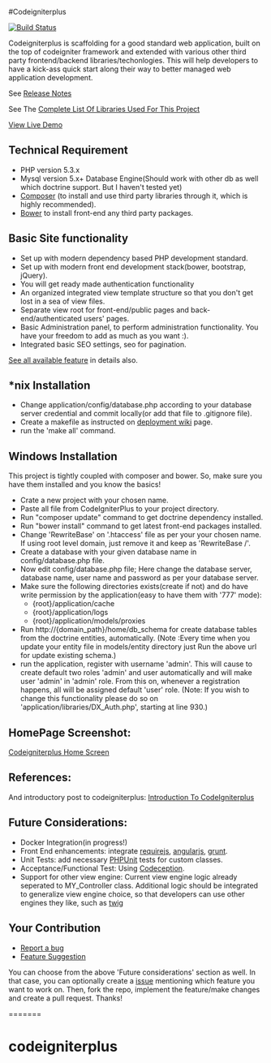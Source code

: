 #Codeigniterplus 

[![Build Status](https://travis-ci.org/ranacseruet/codeigniterplus.svg)](https://travis-ci.org/ranacseruet/codeigniterplus)

Codeigniterplus is scaffolding for a good standard web application, built on the top of codeigniter framework and extended with various other third party frontend/backend libraries/techonlogies. 
This will help developers to have a kick-ass quick start along their way to better managed web application development.

See [Release Notes](https://github.com/ranacseruet/codeigniterplus/wiki/Release-Note)

See The [Complete List Of Libraries Used For This Project](https://github.com/ranacseruet/codeigniterplus/wiki/List-Of-Libraries-Used-Intergated)

[View Live Demo](http://demo.codesamplez.com/codeigniterplus/)

Technical Requirement
---------------------
- PHP version 5.3.x
- Mysql version 5.x+ Database Engine(Should work with other db as well which doctrine support. But I haven't tested yet)
- [Composer](http://getcomposer.org/) (to install and use third party libraries through it, which is highly recommended).
- [Bower](http://bower.io/) to install front-end any third party packages.

Basic Site functionality
-------------------
- Set up with modern dependency based PHP development standard.
- Set up with modern front end development stack(bower, bootstrap, jQuery).
- You will get ready made authentication functionality
- An organized integrated view template structure so that you don't get lost in a sea of view files.
- Separate view root for front-end/public pages and back-end/authenticated users' pages.
- Basic Administration panel, to perform administration functionality. You have your freedom to add as much as you want :).
- Integrated basic SEO settings, seo for pagination.

[See all available feature](https://github.com/ranacseruet/codeigniterplus/wiki/Feature-Details-Of-CodeIgniterPlus) in details also.


*nix Installation
-------------------
- Change application/config/database.php according to your database server credential and commit locally(or add that file to .gitignore file).
- Create a makefile as instructed on [deployment wiki](https://github.com/ranacseruet/codeigniterplus/wiki/Deployment) page.
- run the 'make all' command.

Windows Installation
------------

This project is tightly coupled with composer and bower. So, make sure you have them installed and you know the basics!

- Crate a new project with your chosen name. 
- Paste all file from CodeIgniterPlus to your project directory.
- Run "composer update" command to get doctrine dependency installed.
- Run "bower install" command to get latest front-end packages installed.
- Change 'RewriteBase' on '.htaccess' file as per your your chosen name. If using root level domain, just remove it and keep as 'RewriteBase /'. 
- Create a database with your given database name in config/database.php file.
- Now edit config/database.php file; Here change the database server, database name, user name and password as per your database server.
- Make sure the following directories exists(create if not) and do have write permission by the application(easy to have them with '777' mode):
    * {root}/application/cache
    * {root}/application/logs
    * {root}/application/models/proxies
- Run http://{domain_path}/home/db_schema for create database tables from the doctrine entities, automatically.
  (Note :Every time when you update your entity file in models/entity directory just Run the above url for update existing schema.)
- run the application, register with username 'admin'. This will cause to create default two roles 'admin' and user automatically and will 
  make user 'admin' in 'admin' role. From this on, whenever a registration happens, all will be assigned default 'user' role.
  (Note: If you wish to change this functionality please do so on 'application/libraries/DX_Auth.php', starting at line 930.)

HomePage Screenshot:
-------------------
[Codeigniterplus Home Screen](https://raw.githubusercontent.com/ranacseruet/codeigniterplus/master/images/desktop_mobile.png)


References:
----------
And introductory post to codeigniterplus: [Introduction To CodeIgniterplus](http://codesamplez.com/project/codeigniter-bundle )

Future Considerations:
----------------------

- Docker Integration(in progress!)
- Front End enhancements: integrate [requirejs](http://requirejs.org/), [angularjs](https://angularjs.org/), [grunt](http://gruntjs.com/).
- Unit Tests: add necessary [PHPUnit](http://phpunit.de/) tests for custom classes.
- Acceptance/Functional Test: Using [Codeception](http://codeception.com/).
- Support for other view engine: Current view engine logic already seperated to MY_Controller class. Additional logic should be integrated to generalize view engine choice, so that developers can use other engines they like, such as [twig](http://twig.sensiolabs.org/) 

Your Contribution
-------------------

- [Report a bug](https://github.com/ranacseruet/codeigniterplus/labels/bug)
- [Feature Suggestion](https://github.com/ranacseruet/codeigniterplus/labels/enhancement)

You can choose from the above 'Future considerations' section as well. In that case, you can optionally create a [issue](https://github.com/ranacseruet/codeigniterplus/issues) mentioning which feature you want to work on. Then, fork the repo, implement the feature/make changes and create a pull request. Thanks!

=======
# codeigniterplus
